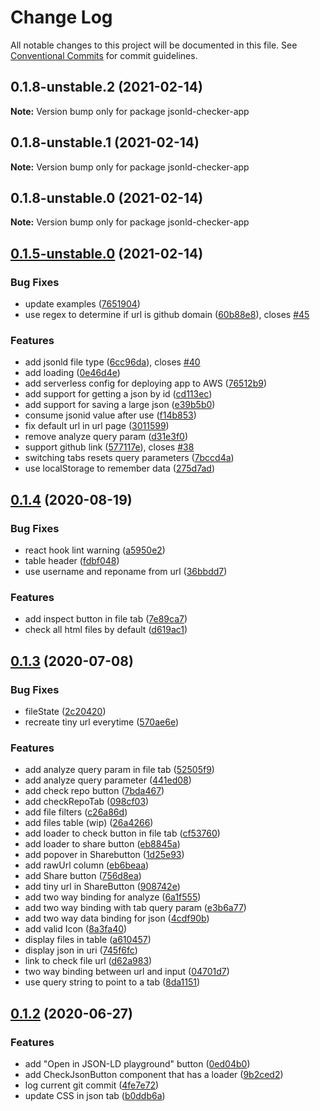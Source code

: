# Change Log

All notable changes to this project will be documented in this file.
See [Conventional Commits](https://conventionalcommits.org) for commit guidelines.

## 0.1.8-unstable.2 (2021-02-14)

**Note:** Version bump only for package jsonld-checker-app





## 0.1.8-unstable.1 (2021-02-14)

**Note:** Version bump only for package jsonld-checker-app





## 0.1.8-unstable.0 (2021-02-14)

**Note:** Version bump only for package jsonld-checker-app





## [0.1.5-unstable.0](https://github.com/gjgd/jsonld-checker/compare/v0.1.4...v0.1.5-unstable.0) (2021-02-14)


### Bug Fixes

* update examples ([7651904](https://github.com/gjgd/jsonld-checker/commit/7651904cdbe56e5c0e9fb2887ea4a1cae9aab1f0))
* use regex to determine if url is github domain ([60b88e8](https://github.com/gjgd/jsonld-checker/commit/60b88e86dd166bcdb486baf3da94f04df86efe34)), closes [#45](https://github.com/gjgd/jsonld-checker/issues/45)


### Features

* add jsonld file type ([6cc96da](https://github.com/gjgd/jsonld-checker/commit/6cc96da9d6f23e8f9ca14f539753e902c773758d)), closes [#40](https://github.com/gjgd/jsonld-checker/issues/40)
* add loading ([0e46d4e](https://github.com/gjgd/jsonld-checker/commit/0e46d4ee3a11285ab751919fed43e216130e9ea2))
* add serverless config for deploying app to AWS ([76512b9](https://github.com/gjgd/jsonld-checker/commit/76512b9adcbbf0a1af2c11b78883eb87ece6821d))
* add support for getting a json by id ([cd113ec](https://github.com/gjgd/jsonld-checker/commit/cd113ec139c22fcb71108b2df1a766066e77e2d6))
* add support for saving a large json ([e39b5b0](https://github.com/gjgd/jsonld-checker/commit/e39b5b0ec043025954ce6aa9ed2010baa084ebc1))
* consume jsonid value after use ([f14b853](https://github.com/gjgd/jsonld-checker/commit/f14b8537019bafbbc67948eabc2b385ed2b67d12))
* fix default url in url page ([3011599](https://github.com/gjgd/jsonld-checker/commit/3011599a03b5ee4289817b8f1cd2e95c1fb4a81a))
* remove analyze query param ([d31e3f0](https://github.com/gjgd/jsonld-checker/commit/d31e3f0aeca13c73d1734c7d4f56f53eef4a69ac))
* support github link ([577117e](https://github.com/gjgd/jsonld-checker/commit/577117eb7c91fdd361209af79db37fcb7ebed705)), closes [#38](https://github.com/gjgd/jsonld-checker/issues/38)
* switching tabs resets query parameters ([7bccd4a](https://github.com/gjgd/jsonld-checker/commit/7bccd4a193cbae182392127ff86f5c37d32337b8))
* use localStorage to remember data ([275d7ad](https://github.com/gjgd/jsonld-checker/commit/275d7ad826a45841cece30b5e5791e13d87371a8))





## [0.1.4](https://github.com/gjgd/jsonld-checker/compare/v0.1.3...v0.1.4) (2020-08-19)


### Bug Fixes

* react hook lint warning ([a5950e2](https://github.com/gjgd/jsonld-checker/commit/a5950e2ba977988a90c3d745beefb754e206a686))
* table header ([fdbf048](https://github.com/gjgd/jsonld-checker/commit/fdbf048dff64a154277d162a1a32303ee1963fb9))
* use username and reponame from url ([36bbdd7](https://github.com/gjgd/jsonld-checker/commit/36bbdd7a3c090335cf65306f06e0932b871a19f1))


### Features

* add inspect button in file tab ([7e89ca7](https://github.com/gjgd/jsonld-checker/commit/7e89ca718a597f14fa895a2a776b75e2986f392b))
* check all html files by default ([d619ac1](https://github.com/gjgd/jsonld-checker/commit/d619ac17240b766eabce2d44b928997ff60069ed))





## [0.1.3](https://github.com/gjgd/jsonld-checker/compare/v0.1.2...v0.1.3) (2020-07-08)


### Bug Fixes

* fileState ([2c20420](https://github.com/gjgd/jsonld-checker/commit/2c204207f8157fd61c2fde8a46b75ac41a1dc8be))
* recreate tiny url everytime ([570ae6e](https://github.com/gjgd/jsonld-checker/commit/570ae6ebd0ee8731fdb804f89bbcb70aeabbde71))


### Features

* add analyze query param in file tab ([52505f9](https://github.com/gjgd/jsonld-checker/commit/52505f90d8009c4c14486349699561e200a45e9a))
* add analyze query parameter ([441ed08](https://github.com/gjgd/jsonld-checker/commit/441ed081ef694a79d9ea0ad532f688abfb7e8294))
* add check repo button ([7bda467](https://github.com/gjgd/jsonld-checker/commit/7bda467c8b61b1e043f4a4aebe47f103c106036f))
* add checkRepoTab ([098cf03](https://github.com/gjgd/jsonld-checker/commit/098cf03d2cf9f277a6640efb31714cf06fa115f0))
* add file filters ([c26a86d](https://github.com/gjgd/jsonld-checker/commit/c26a86d5a022a1a35f250807d771dd87da50f4ad))
* add files table (wip) ([26a4266](https://github.com/gjgd/jsonld-checker/commit/26a4266b1baf3dab790b72e5a455e6978e8b205f))
* add loader to check button in file tab ([cf53760](https://github.com/gjgd/jsonld-checker/commit/cf53760cfc7f8e4df0a6fa8135b33a26330990bb))
* add loader to share button ([eb8845a](https://github.com/gjgd/jsonld-checker/commit/eb8845aa02843e134097bf06a2dba7f27baaf8c9))
* add popover in Sharebutton ([1d25e93](https://github.com/gjgd/jsonld-checker/commit/1d25e93a35d63fa86d63c8f3c471d79cb1e9ff92))
* add rawUrl column ([eb6beaa](https://github.com/gjgd/jsonld-checker/commit/eb6beaa6bbd86d110a711d8fbed3f931c0f59e91))
* add Share button ([756d8ea](https://github.com/gjgd/jsonld-checker/commit/756d8ea6428a7edc944669971030e5a9a7867a4f))
* add tiny url in ShareButton ([908742e](https://github.com/gjgd/jsonld-checker/commit/908742e32e43ccb411d819b020866771ee1f7198))
* add two way binding for analyze ([6a1f555](https://github.com/gjgd/jsonld-checker/commit/6a1f55556026ce8fe457fb07b179cb2dee2e0624))
* add two way binding with tab query param ([e3b6a77](https://github.com/gjgd/jsonld-checker/commit/e3b6a772c28b5c0a439644d317c5a966a90bb34d))
* add two way data binding for json ([4cdf90b](https://github.com/gjgd/jsonld-checker/commit/4cdf90b8de5bbef7862ecdd1420f83fef1116e2d))
* add valid Icon ([8a3fa40](https://github.com/gjgd/jsonld-checker/commit/8a3fa40ef6afa63c7c8ddb44590394df306bf2c4))
* display files in table ([a610457](https://github.com/gjgd/jsonld-checker/commit/a610457cb9ce536dba72644017e414eaf86cc9e5))
* display json in uri ([745f6fc](https://github.com/gjgd/jsonld-checker/commit/745f6fcab6b224ca0854ee4c837080268a7b6234))
* link to check file url ([d62a983](https://github.com/gjgd/jsonld-checker/commit/d62a9835d2c90e0e6ca3ec6a7acaa5e0922d718f))
* two way binding between url and input ([04701d7](https://github.com/gjgd/jsonld-checker/commit/04701d7a4fbdf5fd60d66cfb5e888c6512b8db37))
* use query string to point to a tab ([8da1151](https://github.com/gjgd/jsonld-checker/commit/8da1151a695755de4e4c397b4b3d01965b79db2a))





## [0.1.2](https://github.com/gjgd/jsonld-checker/compare/v0.1.1...v0.1.2) (2020-06-27)


### Features

* add "Open in JSON-LD playground" button ([0ed04b0](https://github.com/gjgd/jsonld-checker/commit/0ed04b05b474dbf1f055afee6fa95a91c274b2ce))
* add CheckJsonButton component that has a loader ([9b2ced2](https://github.com/gjgd/jsonld-checker/commit/9b2ced22d08b40aa418e2d85ca7eaeede936fecd))
* log current git commit ([4fe7e72](https://github.com/gjgd/jsonld-checker/commit/4fe7e7203fc6b37ea9ab0ff5a5829cea4b735fc6))
* update CSS in json tab ([b0ddb6a](https://github.com/gjgd/jsonld-checker/commit/b0ddb6aff7d4d5cecbf12e3bd25f45af739cf365))
